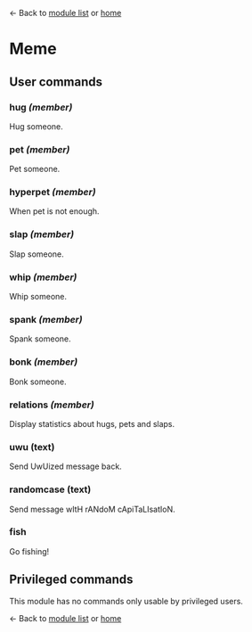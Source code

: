 ← Back to [module list](index.md) or [home](../index.md)

# Meme

## User commands

### hug _(member)_

Hug someone.

### pet _(member)_

Pet someone.

### hyperpet _(member)_

When pet is not enough.

### slap _(member)_

Slap someone.

### whip _(member)_

Whip someone.

### spank _(member)_

Spank someone.

### bonk _(member)_

Bonk someone.

### relations _(member)_

Display statistics about hugs, pets and slaps.

### uwu (text)

Send UwUized message back.

### randomcase (text)

Send message wItH rANdoM cApiTaLIsatIoN.

### fish

Go fishing!

## Privileged commands

This module has no commands only usable by privileged users.

← Back to [module list](index.md) or [home](../index.md)
